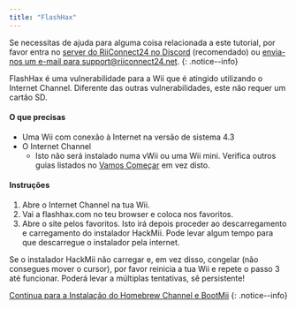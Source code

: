 ```yaml
---
title: "FlashHax"
---
```


Se necessitas de ajuda para alguma coisa relacionada a este tutorial, por favor entra no [server do RiiConnect24 no Discord](https://discord.gg/b4Y7jfD) (recomendado) ou [envia-nos um e-mail para support@riiconnect24.net](mailto:support@riiconnect24.net).
{: .notice--info}

FlashHax é uma vulnerabilidade para a Wii que é atingido utilizando o Internet Channel. Diferente das outras vulnerabilidades, este não requer um cartão SD.

#### O que precisas

- Uma Wii com conexão à Internet na versão de sistema 4.3
- O Internet Channel
   - Isto não será instalado numa vWii ou uma Wii mini. Verifica outros guias listados no [Vamos Começar](/get-started) em vez disto.

#### Instruções

1. Abre o Internet Channel na tua Wii.
2. Vai a flashhax.com no teu browser e coloca nos favoritos.
3. Abre o site pelos favoritos. Isto irá depois proceder ao descarregamento e carregamento do instalador HackMii. Pode levar algum tempo para que descarregue o instalador pela internet.

Se o instalador HackMii não carregar e, em vez disso, congelar (não consegues mover o cursor), por favor reinicia a tua Wii e repete o passo 3 até funcionar. Poderá levar a múltiplas tentativas, sê persistente!

[Continua para a Instalação do Homebrew Channel e BootMii](hbc)
{: .notice--info}
